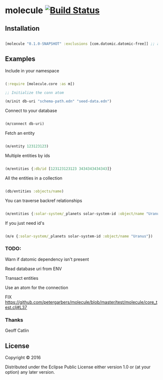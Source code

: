 # molecule [![Build Status](https://travis-ci.org/petergarbers/molecule.svg?branch=master)](https://travis-ci.org/petergarbers/molecule)


## Installation


```clj

[molecule "0.1.0-SNAPSHOT" :exclusions [com.datomic.datomic-free]] ;; add to your project.clj

```


## Examples

Include in your namespace

```clj

(:require [molecule.core :as m])

;; Initialize the conn atom

(m/init db-uri "schema-path.edn" "seed-data.edn")

```
Connect to your database

```clj

(m/connect db-uri)

```

Fetch an entity

```clj

(m/entity 123123123)


```

Multiple entities by ids

```clj

(m/entities {:db/id [123123123123 3434343434343]}

```

All the entities in a collection

```clj

(db/entities :objects/name)

```

You can traverse backref relationships

```clj

(m/entities {:solar-system/_planets solar-system-id :object/name "Uranus"})

```

If you just need id's

```clj

(m/e {:solar-system/_planets solar-system-id :object/name "Uranus"})

```

### TODO:
Warn if datomic dependency isn't present

Read database uri from ENV

Transact entities 

Use an atom for the connection

FIX https://github.com/petergarbers/molecule/blob/master/test/molecule/core_test.clj#L37

### Thanks

Geoff Catlin 

## License

Copyright © 2016

Distributed under the Eclipse Public License either version 1.0 or (at
your option) any later version.

